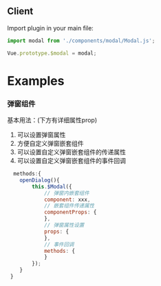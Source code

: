 ## Client

Import plugin in your main file:

```js
import modal from './components/modal/Modal.js';
```

```js
Vue.prototype.$modal = modal;
```

# Examples
### 弹窗组件

基本用法：(下方有详细属性prop)

1. 可以设置弹窗属性
2. 方便自定义弹窗嵌套组件
3. 可以设置自定义弹窗嵌套组件的传递属性
4. 可以设置自定义弹窗嵌套组件的事件回调

```javascript
  methods:{
    openDialog(){
        this.$Modal({
            // 弹窗内嵌套组件
            component: xxx,
            // 嵌套组件传递属性
            componentProps: {
            },
            // 弹窗属性设置
            props: {
            },
            // 事件回调
            methods: {
            }
        });
    }
 }
```